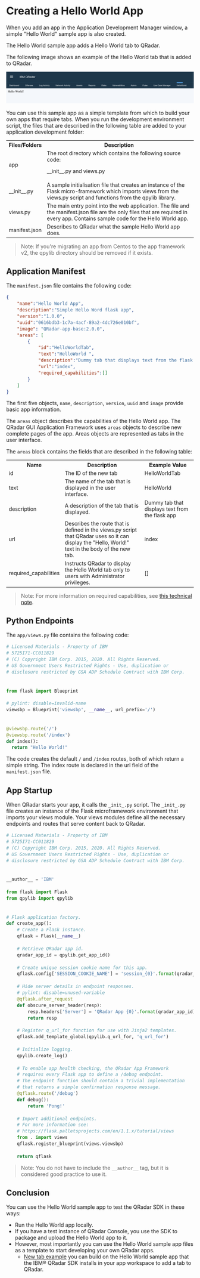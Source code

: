 # Creating a Hello World App

When you add an app in the Application Development Manager window, a simple "Hello World" sample app is also created.

The Hello World sample app adds a Hello World tab to QRadar.

The following image shows an example of the Hello World tab that is added to QRadar.

![Hello World Area in the QRadar UI](../images/hello_world_area.png)

You can use this sample app as a simple template from which to build your own apps that require tabs. When you run the
development environment script, the files that are described in the following table are added to your application
development folder:

<table>
    <tr>
        <th>Files/Folders</th>
        <th>Description</th>
    </tr>
    <tr>
        <td>app</td>
        <td>The root directory which contains the following source code:<p>__init__.py and views.py</p>
        </td>
    </tr>
    <tr>
        <td>__init__.py</td>
        <td>A sample initialisation file that creates an instance of the Flask micro-framework which imports
            views from the views.py script and functions from the qpylib library.</td>
    </tr>
    <tr>
        <td>views.py</td>
        <td>The main entry point into the web application. The file and the manifest.json file are the only files that
            are required in every app. Contains sample code for the Hello World app.</td>
    </tr>
    <tr>
        <td>manifest.json</td>
        <td>Describes to QRadar what the sample Hello World app does.</td>
    </tr>
</table>

> Note: If you're migrating an app from Centos to the app framework v2, the qpylib directory should be removed if it
> exists.

## Application Manifest

The `manifest.json` file contains the following code:

```json
{
    "name":"Hello World App",
    "description":"Simple Hello Word flask app",
    "version":"1.0.0",
    "uuid":"0616bdb3-1c7a-4acf-89a2-4dc726e010bf",
    "image": "QRadar-app-base:2.0.0",
    "areas": [
        {
            "id":"HelloWorldTab",
            "text":"HelloWorld ",
            "description":"Dummy tab that displays text from the flask app",
            "url":"index",
            "required_capabilities":[]
        }
    ]
}
```

The first five objects, `name`, `description`, `version`, `uuid` and `image` provide basic app information.

The `areas` object describes the capabilities of the Hello World app. The QRadar GUI Application Framework uses `areas`
objects to describe new complete pages of the app. Areas objects are represented as tabs in the user interface.

The `areas` block contains the fields that are described in the following table:

<table>
    <tr>
        <th>Name</th>
        <th>Description</th>
        <th>Example Value</th>
    </tr>
    <tr>
        <td>id</td>
        <td>The ID of the new tab</td>
        <td>HelloWorldTab</td>
    </tr>
    <tr>
        <td>text</td>
        <td>The name of the tab that is displayed in the user interface.</td>
        <td>HelloWorld</td>
    </tr>
    <tr>
        <td>description</td>
        <td>A description of the tab that is displayed.</td>
        <td>Dummy tab that displays text from the flask app</td>
    </tr>
    <tr>
        <td>url</td>
        <td>Describes the route that is defined in the views.py script that QRadar uses so it can display the "Hello,
            World!" text in the body of the new tab.</td>
        <td>index</td>
    </tr>
    <tr>
        <td>required_capabilities</td>
        <td>Instructs QRadar to display the Hello World tab only to users with Administrator privileges.</td>
        <td>[]</td>
    </tr>
</table>

> Note: For more information on required capabilities, see [this technical 
    note](https://www.ibm.com/support/pages/node/7026595). 

## Python Endpoints

The `app/views.py` file contains the following code:

```python
# Licensed Materials - Property of IBM
# 5725I71-CC011829
# (C) Copyright IBM Corp. 2015, 2020. All Rights Reserved.
# US Government Users Restricted Rights - Use, duplication or
# disclosure restricted by GSA ADP Schedule Contract with IBM Corp.


from flask import Blueprint

# pylint: disable=invalid-name
viewsbp = Blueprint('viewsbp', __name__, url_prefix='/')


@viewsbp.route('/')
@viewsbp.route('/index')
def index():
  return "Hello World!"
```

The code creates the default `/` and `/index` routes, both of which return a simple string. The index route is declared
in the url field of the `manifest.json` file.

## App Startup

When QRadar starts your app, it calls the `_init_.py` script. The `_init_.py` file creates an instance of the Flask
microframework environment that imports your views module. Your views modules define all the necessary endpoints and
routes that serve content back to QRadar.

```python
# Licensed Materials - Property of IBM
# 5725I71-CC011829
# (C) Copyright IBM Corp. 2015, 2020. All Rights Reserved.
# US Government Users Restricted Rights - Use, duplication or
# disclosure restricted by GSA ADP Schedule Contract with IBM Corp.


__author__ = 'IBM'

from flask import Flask
from qpylib import qpylib


# Flask application factory.
def create_app():
    # Create a Flask instance.
    qflask = Flask(__name__)

    # Retrieve QRadar app id.
    qradar_app_id = qpylib.get_app_id()

    # Create unique session cookie name for this app.
    qflask.config['SESSION_COOKIE_NAME'] = 'session_{0}'.format(qradar_app_id)

    # Hide server details in endpoint responses.
    # pylint: disable=unused-variable
    @qflask.after_request
    def obscure_server_header(resp):
        resp.headers['Server'] = 'QRadar App {0}'.format(qradar_app_id)
        return resp

    # Register q_url_for function for use with Jinja2 templates.
    qflask.add_template_global(qpylib.q_url_for, 'q_url_for')

    # Initialize logging.
    qpylib.create_log()

    # To enable app health checking, the QRadar App Framework
    # requires every Flask app to define a /debug endpoint.
    # The endpoint function should contain a trivial implementation
    # that returns a simple confirmation response message.
    @qflask.route('/debug')
    def debug():
        return 'Pong!'

    # Import additional endpoints.
    # For more information see:
    # https://flask.palletsprojects.com/en/1.1.x/tutorial/views
    from . import views
    qflask.register_blueprint(views.viewsbp)

    return qflask
```

> Note: You do not have to include the `__author__` tag, but it is considered good practice to use it.

## Conclusion

You can use the Hello World sample app to test the QRadar SDK in these ways:

- Run the Hello World app locally.
- If you have a test instance of QRadar Console, you use the SDK to package and upload the Hello World app to it.
- However, most importantly you can use the Hello World sample app files as a template to start developing your own
QRadar apps.
    - [New tab
    example](https://ibmsecuritydocs.github.io/qradar_appfw_v1/c_appframework_HelloWorldtmplt.html)
    you can build on the Hello World sample app that the IBM® QRadar SDK installs in your app
    workspace to add a tab to QRadar.
